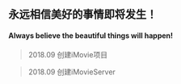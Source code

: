 ## 永远相信美好的事情即将发生！
#### Always believe the beautiful things will happen!

> 2018.09 创建iMovie项目

> 2018.09 创建iMovieServer
